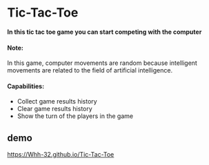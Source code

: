 # Tic-Tac-Toe

**In this tic tac toe game you can start competing with the computer**

#### Note:

In this game, computer movements are random because intelligent movements are related to the field of artificial intelligence.

#### Capabilities:

- Collect game results history
- Clear game results history
- Show the turn of the players in the game

## demo
https://Whh-32.github.io/Tic-Tac-Toe
